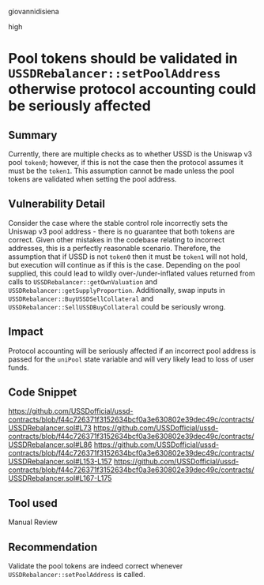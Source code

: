 giovannidisiena

high

# Pool tokens should be validated in `USSDRebalancer::setPoolAddress` otherwise protocol accounting could be seriously affected

## Summary
Currently, there are multiple checks as to whether USSD is the Uniswap v3 pool `token0`; however, if this is not the case then the protocol assumes it must be the `token1`. This assumption cannot be made unless the pool tokens are validated when setting the pool address.

## Vulnerability Detail
Consider the case where the stable control role incorrectly sets the Uniswap v3 pool address - there is no guarantee that both tokens are correct. Given other mistakes in the codebase relating to incorrect addresses, this is a perfectly reasonable scenario. Therefore, the assumption that if USSD is not `token0` then it must be `token1` will not hold, but execution will continue as if this is the case. Depending on the pool supplied, this could lead to wildly over-/under-inflated values returned from calls to `USSDRebalancer::getOwnValuation` and `USSDRebalancer::getSupplyProportion`. Additionally, swap inputs in `USSDRebalancer::BuyUSSDSellCollateral` and `USSDRebalancer::SellUSSDBuyCollateral` could be seriously wrong.

## Impact
Protocol accounting will be seriously affected if an incorrect pool address is passed for the `uniPool` state variable and will very likely lead to loss of user funds.

## Code Snippet
https://github.com/USSDofficial/ussd-contracts/blob/f44c726371f3152634bcf0a3e630802e39dec49c/contracts/USSDRebalancer.sol#L73
https://github.com/USSDofficial/ussd-contracts/blob/f44c726371f3152634bcf0a3e630802e39dec49c/contracts/USSDRebalancer.sol#L86
https://github.com/USSDofficial/ussd-contracts/blob/f44c726371f3152634bcf0a3e630802e39dec49c/contracts/USSDRebalancer.sol#L153-L157
https://github.com/USSDofficial/ussd-contracts/blob/f44c726371f3152634bcf0a3e630802e39dec49c/contracts/USSDRebalancer.sol#L167-L175

## Tool used

Manual Review

## Recommendation
Validate the pool tokens are indeed correct whenever `USSDRebalancer::setPoolAddress` is called.